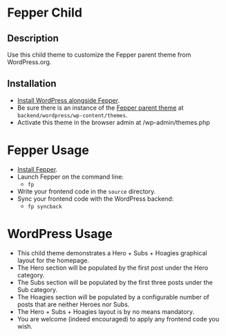 # Fepper Child

## Description

Use this child theme to customize the Fepper parent theme from WordPress.org.

## Installation

* [Install WordPress alongside Fepper](https://github.com/electric-eloquence/fepper-wordpress#user-content-wordpress-install).
* Be sure there is an instance of the [Fepper parent theme](https://wordpress.org/themes/fepper/) 
  at `backend/wordpress/wp-content/themes`.
* Activate this theme in the browser admin at /wp-admin/themes.php

# Fepper Usage

* [Install Fepper](https://github.com/electric-eloquence/fepper-wordpress#user-content-install).
* Launch Fepper on the command line:
  * `fp`
* Write your frontend code in the `source` directory.
* Sync your frontend code with the WordPress backend:
  * `fp syncback`

# WordPress Usage

* This child theme demonstrates a Hero + Subs + Hoagies graphical layout for the homepage.
* The Hero section will be populated by the first post under the Hero category.
* The Subs section will be populated by the first three posts under the Sub category.
* The Hoagies section will be populated by a configurable number of posts that are neither Heroes nor Subs.
* The Hero + Subs + Hoagies layout is by no means mandatory.
* You are welcome (indeed encouraged) to apply any frontend code you wish.

